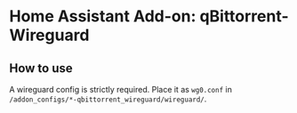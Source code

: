 # Home Assistant Add-on: qBittorrent-Wireguard

## How to use

A wireguard config is strictly required. Place it as `wg0.conf` in `/addon_configs/*-qbittorrent_wireguard/wireguard/`.
